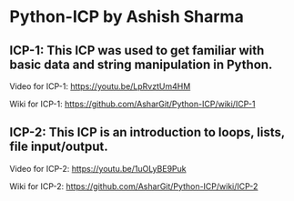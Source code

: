 # Python-ICP by Ashish Sharma


## ICP-1: This ICP was used to get familiar with basic data and string manipulation in Python. 

Video for ICP-1: https://youtu.be/LpRvztUm4HM

Wiki for ICP-1: https://github.com/AsharGit/Python-ICP/wiki/ICP-1




## ICP-2: This ICP is an introduction to loops, lists, file input/output.

Video for ICP-2: https://youtu.be/1uOLyBE9Puk

Wiki for ICP-2:  https://github.com/AsharGit/Python-ICP/wiki/ICP-2
